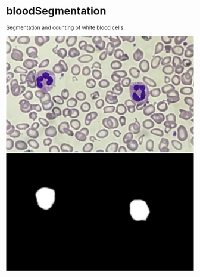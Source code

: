 # bloodSegmentation  

Segmentation and counting of white blood cells.

![alt tag1](https://github.com/nishathussain/bloodSegmentation/blob/master/Test_Data/072CBBB64F89.jpg )  
![alt tag1](https://github.com/nishathussain/bloodSegmentation/blob/master/tmpTestMask/072CBBB64F89-mask.jpg )  
